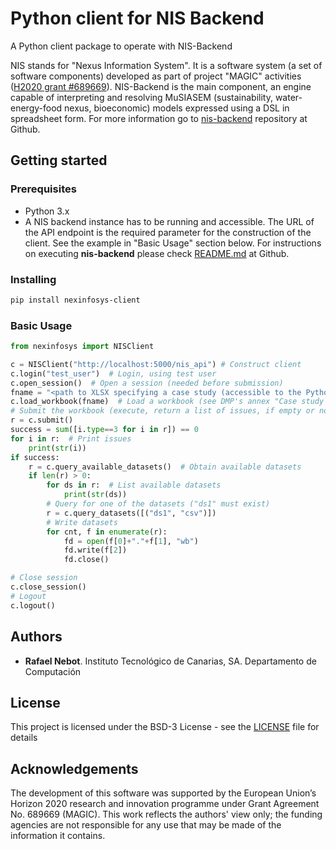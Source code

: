 # Python client for NIS Backend 

A Python client package to operate with NIS-Backend

NIS stands for "Nexus Information System". It is a software system (a set of software components) developed
as part of project "MAGIC" activities (<a href="https://cordis.europa.eu/project/id/689669">H2020 grant #689669</a>). NIS-Backend is the main component, an engine capable of interpreting and resolving MuSIASEM (sustainability, water-energy-food nexus, bioeconomic) models expressed using a DSL in spreadsheet form. For more information go to <a href="https://github.com/MAGIC-nexus/nis-backend" target="_blank">nis-backend</a> repository at Github.

## Getting started

### Prerequisites

* Python 3.x
* A NIS backend instance has to be running and accessible. The URL of the API endpoint is the required parameter for the construction of the client. See the example in "Basic Usage" section below. For instructions on executing **nis-backend** please check <a href="https://github.com/MAGIC-nexus/nis-backend/blob/develop/README.md" target="_blank">README.md</a> at Github.

### Installing 
```bash
pip install nexinfosys-client
```

### Basic Usage
```python
from nexinfosys import NISClient

c = NISClient("http://localhost:5000/nis_api") # Construct client
c.login("test_user")  # Login, using test user
c.open_session()  # Open a session (needed before submission)
fname = "<path to XLSX specifying a case study (accessible to the Python interpreter executing this script)>"
c.load_workbook(fname)  # Load a workbook (see DMP's annex "Case study formatting reference") 
# Submit the workbook (execute, return a list of issues, if empty or no issues with type==3, successful execution)
r = c.submit()
success = sum([i.type==3 for i in r]) == 0
for i in r:  # Print issues
    print(str(i))
if success:
    r = c.query_available_datasets()  # Obtain available datasets
    if len(r) > 0:
        for ds in r:  # List available datasets
            print(str(ds))
        # Query for one of the datasets ("ds1" must exist)
        r = c.query_datasets([("ds1", "csv")])
        # Write datasets
        for cnt, f in enumerate(r):
            fd = open(f[0]+"."+f[1], "wb")
            fd.write(f[2])
            fd.close()

# Close session
c.close_session()
# Logout
c.logout()
```

## Authors

* **Rafael Nebot**. Instituto Tecnológico de Canarias, SA. Departamento de Computación

## License

This project is licensed under the BSD-3 License - see the [LICENSE](LICENSE) file for details

## Acknowledgements

The development of this software was supported by the European Union’s Horizon 2020 research and innovation programme
under Grant Agreement No. 689669 (MAGIC). This work reflects the authors' view only; the funding agencies are not 
responsible for any use that may be made of the information it contains.
